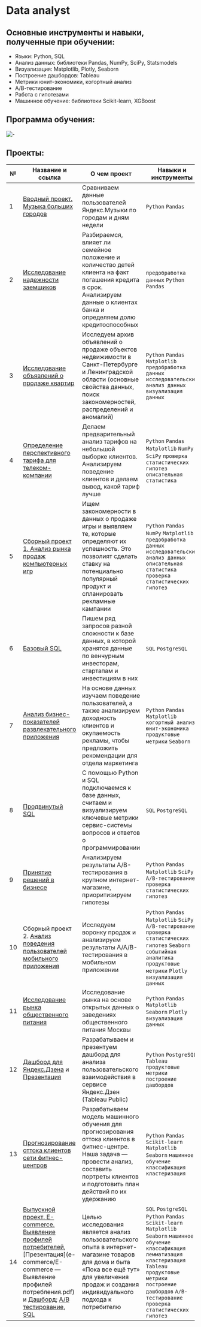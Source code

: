 # Data analyst


## Основные инструменты и навыки, полученные при обучении:
- Языки: Python, SQL
- Анализ данных: библиотеки Pandas, NumPy, SciPy, Statsmodels
- Визуализация: Matplotlib, Plotly, Seaborn
- Построение дашбордов: Tableau
- Метрики юнит-экономики, когортный анализ
- А/В-тестирование
- Работа с гипотезами
- Машинное обучение: библиотеки Scikit-learn, XGBoost

## Программа обучения:
![-](https://github.com/AleksandrKurylev/Examples-of-my-projects/blob/main/Diploma.jpg)

## Проекты:
| №| Название и ссылка | О чем проект                                                     | Навыки и инструменты           |  
|-----------|-------------------|------------------------------------------------------------------|-----------------------------------|
|1              |[Вводный проект. Музыка больших городов](https://github.com/AleksandrKurylev/Examples-of-my-projects/tree/main/01_Исследование%20музыки%20больших%20городов)|Сравниваем данные пользователей Яндекс.Музыки по городам и дням недели|`Python` `Pandas`|
|2              |[Исследование надежности заемщиков](https://github.com/AleksandrKurylev/Examples-of-my-projects/tree/main/02_Исследование%20надежности%20заемщиков)|Разбираемся, влияет ли семейное положение и количество детей клиента на факт погашения кредита в срок. Анализируем данные о клиентах банка и определяем долю кредитоспособных|`предобработка данных` `Python` `Pandas`|
|3              |[Исследование объявлений о продаже квартир](https://github.com/AleksandrKurylev/Examples-of-my-projects/tree/main/03_Исследование%20рынка%20недвижимости%20Санкт-Петербурга)|Исследуем архив объявлений о продаже объектов недвижимости в Санкт-Петербурге и Ленинградской области (основные свойства данных, поиск закономерностей, распределений и аномалий)|`Python` `Pandas` `Matplotlib` `предобработка данных` `исследовательский анализ данных` `визуализация данных`|
|4              |[Определение перспективного тарифа для телеком-компании](https://github.com/AleksandrKurylev/Examples-of-my-projects/tree/main/04_Анализ%20тарифов%20телеком-компании)|Делаем предварительный анализ тарифов на небольшой выборке клиентов. Анализируем поведение клиентов и делаем вывод, какой тариф лучше| `Python` `Pandas` `Matplotlib` `NumPy` `SciPy` `проверка статистических гипотез` `описательная статистика`|
|5              |[Сборный проект 1. Анализ рынка продаж компьютерных игр](https://github.com/AleksandrKurylev/Examples-of-my-projects/tree/main/05_Исследование_рынка_видеоигр)|Ищем закономерности в данных о продаже игры и выявляем те, которые определяют их успешность. Это позволият сделать ставку на потенциально популярный продукт и спланировать рекламные кампании|`Python` `Pandas` `NumPy` `Matplotlib` `предобработка данных` `исследовательский анализ данных` `описательная статистика` `проверка статистических гипотез`|
|6              |[Базовый SQL](sql/)|Пишем ряд запросов разной сложности к базе данных, в которой хранятся данные по венчурным инвесторам, стартапам и инвестициям в них|`SQL` `PostgreSQL`|
|7              |[Анализ бизнес-показателей развлекательного приложения](https://github.com/AleksandrKurylev/Examples-of-my-projects/tree/main/07_Анализ%20бизнес-показателей)|На основе данных изучаем поведение пользователей, а также анализируем доходность клиентов и окупаемость рекламы, чтобы предложить рекомендации для отдела маркетинга|`Python` `Pandas` `Matplotlib` `когортный анализ` `юнит-экономика` `продуктовые метрики` `Seaborn`|
|8              |[Продвинутый SQL](sql_advanced/)|С помощью Python и SQL подключаемся к базе данных, считаем и визуализируем ключевые метрики сервис-системы вопросов и ответов о программировании|`SQL` `PostgreSQL`|
|9              |[Принятие решений в бизнесе](https://github.com/AleksandrKurylev/Examples-of-my-projects/tree/main/09_Принятие%20решений%20в%20бизнесе.%20А_В%20тесты)|Анализируем результаты A/B-тестирования в крупном интернет-магазине, приоритизируем гипотезы|`Python` `Pandas` `Matplotlib` `SciPy` `A/B-тестирование` `проверка статистических гипотез`|
|10             |Сборный проект 2. [Анализ поведения пользователей мобильного приложения](https://github.com/AleksandrKurylev/Examples-of-my-projects/tree/main/10_Анализ%20поведения%20пользователей%20мобильного%20приложения)|Исследуем воронку продаж и анализируем результаты A/A/B-тестирования в мобильном приложении|`Python` `Pandas` `Matplotlib` `SciPy` `A/B-тестирование` `проверка статистических гипотез` `Seaborn` `событийная аналитика` `продуктовые метрики` `Plotly` `визуализация данных`|
|11             |[Исследование рынка общественного питания](catering_market)|Исследование рынка на основе открытых данных о заведениях общественного питания Москвы|`Python` `Pandas` `Matplotlib` `Seaborn` `Plotly` `визуализация данных`|
|12             |[Дашборд для Яндекс.Дзена](https://public.tableau.com/app/profile/oxana3540/viz/dashboard_YZen_ovk/Dashboard_YaZen) и [Презентация](https://disk.yandex.ru/i/pr1-iJXmgZGNaA)|Разрабатываем и презентуем дашборд для анализа пользовательского взаимодействия в сервисе Яндекс.Дзен (Tableau Public)|`Python` `PostgreSQL` `Tableau` `продуктовые метрики` `построение дашбордов`|
|13             |[Прогнозирование оттока клиентов сети фитнес-центров](gym_churn/)|Разрабатываем модель машинного обучения для прогнозирования оттока клиентов в фитнес-центре. Наша задача — провести анализ, составить портреты клиентов и подготовить план действий по их удержанию|`Python` `Pandas` `Scikit-learn` `Matplotlib` `Seaborn` `машинное обучение` `классификация` `кластеризация`|
|14             |[Выпускной проект. E-commerce. Выявление профилей потребителей](e-commerce), [Презентация](e-commerce/E-commerce — Выявление профилей потребления.pdf) и [Дашборд](https://public.tableau.com/app/profile/.58711852/viz/E-commerce-_16842620072440/Dashboard2); [А/B тестирование](https://github.com/ovalentinka/Data_analyst/blob/c2e103c7f7d92711fbd40179cdc8134f6d8eccca/graduation_project/yandex_ex2_ab_karpova_new.ipynb), [SQL](https://github.com/AleksandrKurylev/Examples-of-my-projects/blob/main/E-commerce.ipynb)|Целью исследования является анализ пользовательского опыта в интернет-магазине товаров для дома и быта «Пока все ещё тут» для увеличения продаж и создания индивидуального подхода к потребителю |`SQL` `PostgreSQL` `Python` `Pandas` `Scikit-learn` `Matplotlib` `Seaborn` `машинное обучение` `классификация` `лемматизация` `кластеризация` `Tableau` `продуктовые метрики` `построение дашбордов` `A/B-тестирование` `проверка статистических гипотез`|
